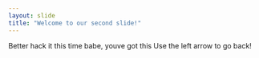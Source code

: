 ```yaml
---
layout: slide
title: "Welcome to our second slide!"
---
```

Better hack it this time babe, youve got this
Use the left arrow to go back!
